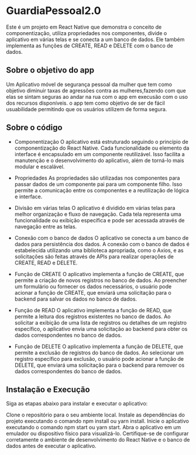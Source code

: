 # GuardiaPessoal2.0
Este é um projeto em React Native que demonstra o conceito de componentização, utiliza propriedades nos componentes, divide o aplicativo em várias telas e se conecta a um banco de dados. Ele também implementa as funções de CREATE, READ e DELETE com o banco de dados.

## Sobre o objetivo do app
Um Aplicativo móvel de segurança pessoal da mulher que tem como objetivo diminuir taxas de agressões contra as mulheres,fazendo com que elas se sintam seguras ao andar na rua com o app em execusão com o uso dos recursos disponíveis. o app tem como objetivo de ser de fácil usuabilidade permitindo que os usuários utilizem de forma segura.

## Sobre o código 
- Componentização
O aplicativo está estruturado seguindo o princípio de componentização do React Native. Cada funcionalidade ou elemento da interface é encapsulado em um componente reutilizável. Isso facilita a manutenção e o desenvolvimento do aplicativo, além de torná-lo mais modular e escalável.

- Propriedades
As propriedades são utilizadas nos componentes para passar dados de um componente pai para um componente filho. Isso permite a comunicação entre os componentes e a reutilização de lógica e interface.

- Divisão em várias telas
O aplicativo é dividido em várias telas para melhor organização e fluxo de navegação. Cada tela representa uma funcionalidade ou exibição específica e pode ser acessada através de navegação entre as telas.

- Conexão com o banco de dados
O aplicativo se conecta a um banco de dados para persistência dos dados. A conexão com o banco de dados é estabelecida utilizando uma biblioteca apropriada, como o Axios, e as solicitações são feitas através de APIs para realizar operações de CREATE, READ e DELETE.

- Função de CREATE
O aplicativo implementa a função de CREATE, que permite a criação de novos registros no banco de dados. Ao preencher um formulário ou fornecer os dados necessários, o usuário pode acionar a função de CREATE, que enviará uma solicitação para o backend para salvar os dados no banco de dados.

- Função de READ
O aplicativo implementa a função de READ, que permite a leitura dos registros existentes no banco de dados. Ao solicitar a exibição de uma lista de registros ou detalhes de um registro específico, o aplicativo envia uma solicitação ao backend para obter os dados correspondentes no banco de dados.

- Função de DELETE
O aplicativo implementa a função de DELETE, que permite a exclusão de registros do banco de dados. Ao selecionar um registro específico para exclusão, o usuário pode acionar a função de DELETE, que enviará uma solicitação para o backend para remover os dados correspondentes do banco de dados.

## Instalação e Execução
Siga as etapas abaixo para instalar e executar o aplicativo:

Clone o repositório para o seu ambiente local.
Instale as dependências do projeto executando o comando npm install ou yarn install.
Inicie o aplicativo executando o comando npm start ou yarn start.
Abra o aplicativo em um emulador ou dispositivo físico para visualizá-lo.
Certifique-se de configurar corretamente o ambiente de desenvolvimento do React Native e o banco de dados antes de executar o aplicativo.
